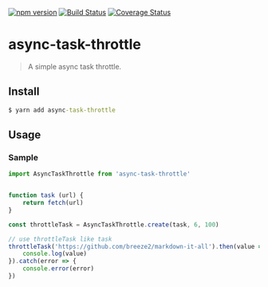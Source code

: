 [![npm version](https://badge.fury.io/js/async-task-throttle.svg)](https://www.npmjs.com/async-task-throttle)
[![Build Status](https://travis-ci.org/breeze2/async-task-throttle.svg?branch=master)](https://travis-ci.org/breeze2/async-task-throttle)
[![Coverage Status](https://coveralls.io/repos/github/breeze2/async-task-throttle/badge.svg?branch=master)](https://coveralls.io/github/breeze2/async-task-throttle?branch=master)

# async-task-throttle
> A simple async task throttle.

## Install

```cmd
$ yarn add async-task-throttle
```

## Usage

### Sample

```js
import AsyncTaskThrottle from 'async-task-throttle'


function task (url) {
    return fetch(url)
}

const throttleTask = AsyncTaskThrottle.create(task, 6, 100)

// use throttleTask like task
throttleTask('https://github.com/breeze2/markdown-it-all').then(value => {
    console.log(value)
}).catch(error => {
    console.error(error)
})

```
